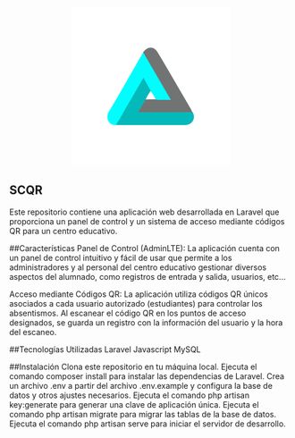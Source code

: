 <p align="center">
  <img src="SCQR.png" alt="Logo de mi aplicación">
</p>

## SCQR
Este repositorio contiene una aplicación web desarrollada en Laravel que proporciona un panel de control y un sistema de acceso mediante códigos QR para un centro educativo.

##Características
Panel de Control (AdminLTE): La aplicación cuenta con un panel de control intuitivo y fácil de usar que permite a los administradores y al personal del centro educativo gestionar diversos aspectos del alumnado, como registros de entrada y salida, usuarios, etc...

Acceso mediante Códigos QR: La aplicación utiliza códigos QR únicos asociados a cada usuario autorizado (estudiantes) para controlar los absentismos. Al escanear el código QR en los puntos de acceso designados, se guarda un registro con la información del usuario y la hora del escaneo.

##Tecnologías Utilizadas
Laravel
Javascript
MySQL

##Instalación
Clona este repositorio en tu máquina local.
Ejecuta el comando composer install para instalar las dependencias de Laravel.
Crea un archivo .env a partir del archivo .env.example y configura la base de datos y otros ajustes necesarios.
Ejecuta el comando php artisan key:generate para generar una clave de aplicación única.
Ejecuta el comando php artisan migrate para migrar las tablas de la base de datos.
Ejecuta el comando php artisan serve para iniciar el servidor de desarrollo.
